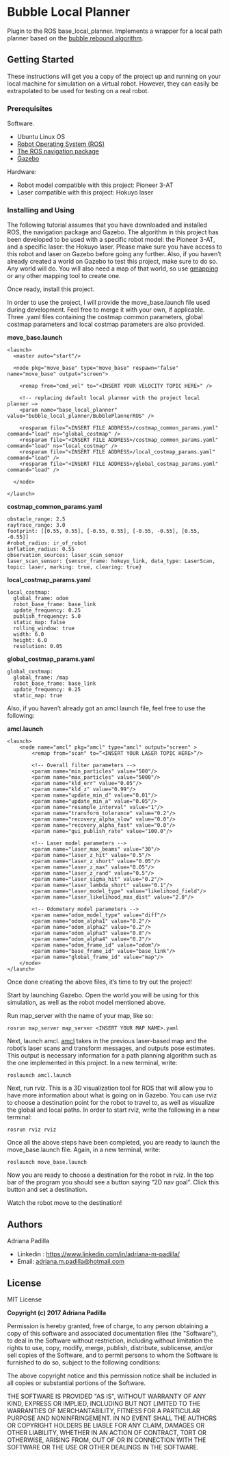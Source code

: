 

# Bubble Local Planner

Plugin to the ROS base_local_planner. Implements a wrapper for a local path planner based on the [bubble rebound algorithm](https://pdfs.semanticscholar.org/519e/790c8477cfb1d1a176e220f010d5ec5b1481.pdf). 

## Getting Started

These instructions will get you a copy of the project up and running on your local machine for simulation on a virtual robot. However, they can easily be extrapolated to be used for testing on a real robot.

### Prerequisites

Software.
- Ubuntu Linux OS
- [Robot Operating System (ROS)](http://wiki.ros.org/ROS/Installation) 
- [The ROS navigation package](http://wiki.ros.org/navigation)
- [Gazebo](http://gazebosim.org/download)

Hardware:
- Robot model compatible with this project: Pioneer 3-AT
- Laser compatible with this project: Hokuyo laser

### Installing and Using

The following tutorial assumes that you have downloaded and installed ROS, the navigation package and Gazebo. The algorithm in this project has been developed to be used with a specific robot model: the Pioneer 3-AT, and a specific laser: the Hokuyo laser. Please make sure you have access to this robot and laser on Gazebo before going any further. Also, if you haven’t already created a world on Gazebo to test this project, make sure to do so. Any world will do. You will also need a map of that world, so use [gmapping](http://wiki.ros.org/gmapping) or any other mapping tool to create one.

Once ready, install this project. 

In order to use the project, I will provide the move_base.launch file used during development. Feel free to merge it with your own, if applicable. Three .yaml files containing the costmap common parameters, global costmap parameters and local costmap parameters are also provided.

**move_base.launch**
```
<launch>
  <master auto="start"/>

  <node pkg="move_base" type="move_base" respawn="false" name="move_base" output="screen">
   
    <remap from="cmd_vel" to="<INSERT YOUR VELOCITY TOPIC HERE>" />

    <!-- replacing default local planner with the project local planner —>
    <param name="base_local_planner" value="bubble_local_planner/BubblePlannerROS" />

    <rosparam file=“<INSERT FILE ADDRESS>/costmap_common_params.yaml" command="load" ns="global_costmap" />
    <rosparam file="<INSERT FILE ADDRESS>/costmap_common_params.yaml" command="load" ns="local_costmap" />
    <rosparam file="<INSERT FILE ADDRESS>/local_costmap_params.yaml" command="load" />
    <rosparam file="<INSERT FILE ADDRESS>/global_costmap_params.yaml" command="load" />

  </node>

</launch>
```

**costmap_common_params.yaml**
```
obstacle_range: 2.5
raytrace_range: 3.0
footprint: [[0.55, 0.55], [-0.55, 0.55], [-0.55, -0.55], [0.55, -0.55]]
#robot_radius: ir_of_robot
inflation_radius: 0.55
observation_sources: laser_scan_sensor 
laser_scan_sensor: {sensor_frame: hokuyo_link, data_type: LaserScan, topic: laser, marking: true, clearing: true}
```

**local_costmap_params.yaml**
```
local_costmap:
  global_frame: odom
  robot_base_frame: base_link
  update_frequency: 0.25
  publish_frequency: 5.0
  static_map: false
  rolling_window: true
  width: 6.0
  height: 6.0
  resolution: 0.05
```

**global_costmap_params.yaml**
```
global_costmap:
  global_frame: /map
  robot_base_frame: base_link
  update_frequency: 0.25
  static_map: true
```

Also, if you haven’t already got an amcl launch file, feel free to use the following:

**amcl.launch**
```
<launch>
    <node name="amcl" pkg="amcl" type="amcl" output="screen" >
        <remap from="scan" to=“<INSERT YOUR LASER TOPIC HERE>”/>
        
        <!-- Overall filter parameters -->
        <param name="min_particles" value="500"/>
        <param name="max_particles" value="5000"/>
        <param name="kld_err" value="0.05"/>
        <param name="kld_z" value="0.99"/>
        <param name="update_min_d" value="0.01"/>
        <param name="update_min_a" value="0.05"/>
        <param name="resample_interval" value="1"/>
        <param name="transform_tolerance" value="0.2"/>
        <param name="recovery_alpha_slow" value="0.0"/>
        <param name="recovery_alpha_fast" value="0.0"/>
        <param name="gui_publish_rate" value="100.0"/>
        
        <!-- Laser model parameters -->
        <param name="laser_max_beams" value="30"/>
        <param name="laser_z_hit" value="0.5"/>
        <param name="laser_z_short" value="0.05"/>
        <param name="laser_z_max" value="0.05"/>
        <param name="laser_z_rand" value="0.5"/>
        <param name="laser_sigma_hit" value="0.2"/>
        <param name="laser_lambda_short" value="0.1"/>
        <param name="laser_model_type" value="likelihood_field"/>
        <param name="laser_likelihood_max_dist" value="2.0"/>
        
        <!-- Odometery model parameters -->
        <param name="odom_model_type" value="diff"/>
        <param name="odom_alpha1" value="0.2"/>
        <param name="odom_alpha2" value="0.2"/>
        <param name="odom_alpha3" value="0.8"/>
        <param name="odom_alpha4" value="0.2"/>
        <param name="odom_frame_id" value="odom"/>
        <param name="base_frame_id" value="base_link"/>
        <param name="global_frame_id" value="map"/>
    </node>
</launch>
```

Once done creating the above files, it’s time to try out the project!

Start by launching Gazebo. Open the world you will be using for this simulation, as well as the robot model mentioned above. 

Run map_server with the name of your map, like so:
```
rosrun map_server map_server <INSERT YOUR MAP NAME>.yaml
```
Next, launch amcl. [amcl](http://wiki.ros.org/amcl) takes in the previous laser-based map and the robot’s laser scans and transform messages, and outputs pose estimates. This output is necessary information for a path planning algorithm such as the one implemented in this project. In a new terminal, write:
```
roslaunch amcl.launch
```
Next, run rviz. This is a 3D visualization tool for ROS that will allow you to have more information about what is going on in Gazebo. You can use rviz to choose a destination point for the robot to travel to, as well as visualize the global and local paths. In order to start rviz, write the following in a new terminal:
```
rosrun rviz rviz
```
Once all the above steps have been completed, you are ready to launch the move_base.launch file. Again, in a new terminal, write:
```
roslaunch move_base.launch
```
Now you are ready to choose a destination for the robot in rviz. In the top bar of the program you should see a button saying “2D nav goal”. Click this button and set a destination. 

Watch the robot move to the destination!

## Authors

Adriana Padilla 
- Linkedin : https://www.linkedin.com/in/adriana-m-padilla/
- Email: adriana.m.padilla@hotmail.com

## License

MIT License

**Copyright (c) 2017 Adriana Padilla**

Permission is hereby granted, free of charge, to any person obtaining a copy
of this software and associated documentation files (the "Software"), to deal
in the Software without restriction, including without limitation the rights
to use, copy, modify, merge, publish, distribute, sublicense, and/or sell
copies of the Software, and to permit persons to whom the Software is
furnished to do so, subject to the following conditions:

The above copyright notice and this permission notice shall be included in all
copies or substantial portions of the Software.

THE SOFTWARE IS PROVIDED "AS IS", WITHOUT WARRANTY OF ANY KIND, EXPRESS OR
IMPLIED, INCLUDING BUT NOT LIMITED TO THE WARRANTIES OF MERCHANTABILITY,
FITNESS FOR A PARTICULAR PURPOSE AND NONINFRINGEMENT. IN NO EVENT SHALL THE
AUTHORS OR COPYRIGHT HOLDERS BE LIABLE FOR ANY CLAIM, DAMAGES OR OTHER
LIABILITY, WHETHER IN AN ACTION OF CONTRACT, TORT OR OTHERWISE, ARISING FROM,
OUT OF OR IN CONNECTION WITH THE SOFTWARE OR THE USE OR OTHER DEALINGS IN THE
SOFTWARE.



